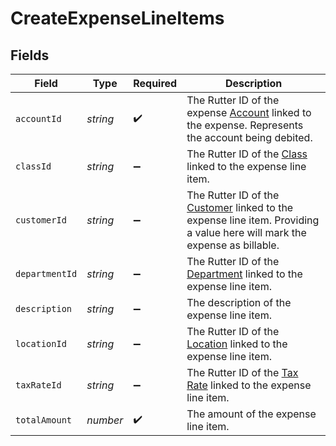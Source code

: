 # CreateExpenseLineItems


## Fields

| Field                                                                                                                                               | Type                                                                                                                                                | Required                                                                                                                                            | Description                                                                                                                                         |
| --------------------------------------------------------------------------------------------------------------------------------------------------- | --------------------------------------------------------------------------------------------------------------------------------------------------- | --------------------------------------------------------------------------------------------------------------------------------------------------- | --------------------------------------------------------------------------------------------------------------------------------------------------- |
| `accountId`                                                                                                                                         | *string*                                                                                                                                            | :heavy_check_mark:                                                                                                                                  | The Rutter ID of the expense [Account](/rest/version/accounts) linked to the expense. Represents the account being debited.                         |
| `classId`                                                                                                                                           | *string*                                                                                                                                            | :heavy_minus_sign:                                                                                                                                  | The Rutter ID of the [Class](/rest/version/classes) linked to the expense line item.                                                                |
| `customerId`                                                                                                                                        | *string*                                                                                                                                            | :heavy_minus_sign:                                                                                                                                  | The Rutter ID of the [Customer](/rest/version/customers) linked to the expense line item. Providing a value here will mark the expense as billable. |
| `departmentId`                                                                                                                                      | *string*                                                                                                                                            | :heavy_minus_sign:                                                                                                                                  | The Rutter ID of the [Department](/rest/version/departments) linked to the expense line item.                                                       |
| `description`                                                                                                                                       | *string*                                                                                                                                            | :heavy_minus_sign:                                                                                                                                  | The description of the expense line item.                                                                                                           |
| `locationId`                                                                                                                                        | *string*                                                                                                                                            | :heavy_minus_sign:                                                                                                                                  | The Rutter ID of the [Location](/rest/version/locations) linked to the expense line item.                                                           |
| `taxRateId`                                                                                                                                         | *string*                                                                                                                                            | :heavy_minus_sign:                                                                                                                                  | The Rutter ID of the [Tax Rate](/rest/version/taxrates) linked to the expense line item.                                                            |
| `totalAmount`                                                                                                                                       | *number*                                                                                                                                            | :heavy_check_mark:                                                                                                                                  | The amount of the expense line item.                                                                                                                |